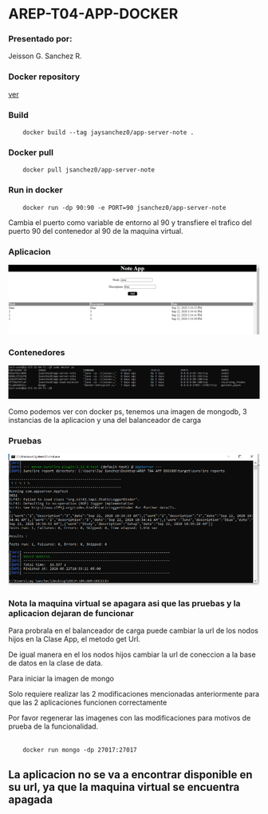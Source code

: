 # AREP-T04-APP-DOCKER
### Presentado por:

Jeisson G. Sanchez R.

### Docker repository

[ver](https://hub.docker.com/r/jsanchez0/app-server-note)

### Build

~~~
    docker build --tag jaysanchez0/app-server-note .
~~~

### Docker pull

~~~
    docker pull jsanchez0/app-server-note
~~~

### Run in docker
~~~
    docker run -dp 90:90 -e PORT=90 jsanchez0/app-server-note
~~~

Cambia el puerto como variable de entorno al 90 y transfiere el trafico del puerto 90 del contenedor al 90 de la maquina virtual.


### Aplicacion

![img](img/app.PNG)

### Contenedores

![img](img/procesos.PNG)

Como podemos ver con docker ps, tenemos una imagen de mongodb, 3 instancias de la aplicacion y una del balanceador de carga


### Pruebas

![img](img/pruebas.PNG)


### Nota la maquina virtual se apagara asi que las pruebas y la aplicacion dejaran de funcionar


Para probrala en el balanceador de carga puede cambiar la url de los nodos hijos en la Clase App, el metodo get Url.


De igual manera en el los nodos hijos cambiar la url de coneccion a la base de datos en la clase de data.

Para iniciar la imagen de mongo

Solo requiere realizar las 2 modificaciones mencionadas anteriormente para que las 2 aplicaciones funcionen correctamente


Por favor regenerar las imagenes con las modificaciones para motivos de prueba de la funcionalidad.

~~~

    docker run mongo -dp 27017:27017

~~~


## La aplicacion no se va a encontrar disponible en su url, ya que la maquina virtual se encuentra apagada